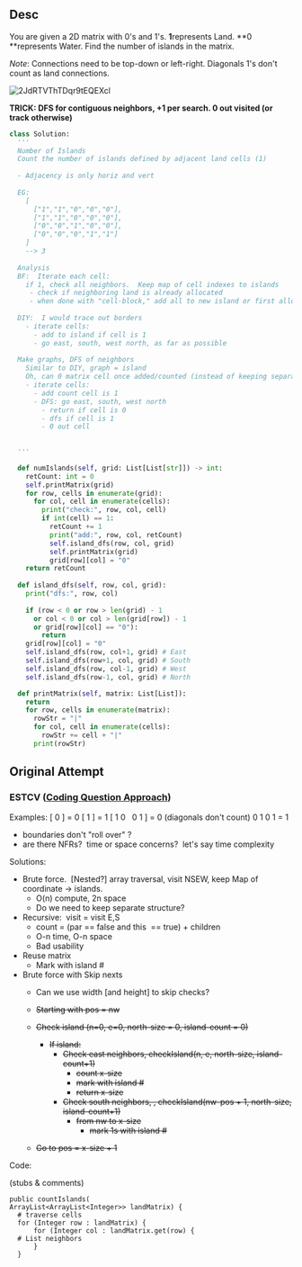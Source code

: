 ## Desc

You are given a 2D matrix with 0's and 1's. **1**represents Land. \*\*0 \*\*represents Water. Find the number of islands in the matrix.

*Note*: Connections need to be top-down or left-right. Diagonals 1's don't count as land connections.

![2JdRTVThTDqr9tEQEXcl](../../../../_resources/2JdRTVThTDqr9tEQEXcl)

**TRICK: DFS for contiguous neighbors, +1 per search. 0 out visited (or track otherwise)**

```python
class Solution:
  '''
  Number of Islands
  Count the number of islands defined by adjacent land cells (1)
  
  - Adjacency is only horiz and vert
  
  EG:
    [
      ["1","1","0","0","0"],
      ["1","1","0","0","0"],
      ["0","0","1","0","0"],
      ["0","0","0","1","1"]
    ]
    --> 3
    
  Analysis
  BF:  Iterate each cell:
    if 1, check all neighbors.  Keep map of cell indexes to islands
     - check if neighboring land is already allocated
     - when done with "cell-block," add all to new island or first allocated
     
  DIY:  I would trace out borders
    - iterate cells:
      - add to island if cell is 1
      - go east, south, west north, as far as possible
      
  Make graphs, DFS of neighbors
    Similar to DIY, graph = island
    Oh, can 0 matrix cell once added/counted (instead of keeping separate visited or allocated DS)
    - iterate cells:
      - add count cell is 1
      - DFS: go east, south, west north
        - return if cell is 0
        - dfs if cell is 1
        - 0 out cell
  
  
  '''

  def numIslands(self, grid: List[List[str]]) -> int:
    retCount: int = 0
    self.printMatrix(grid)
    for row, cells in enumerate(grid):
      for col, cell in enumerate(cells):
        print("check:", row, col, cell)
        if int(cell) == 1:
          retCount += 1
          print("add:", row, col, retCount)
          self.island_dfs(row, col, grid)
          self.printMatrix(grid)
          grid[row][col] = "0"
    return retCount
  
  def island_dfs(self, row, col, grid):
    print("dfs:", row, col)
    
    if (row < 0 or row > len(grid) - 1
      or col < 0 or col > len(grid[row]) - 1
      or grid[row][col] == "0"):
        return
    grid[row][col] = "0"
    self.island_dfs(row, col+1, grid) # East
    self.island_dfs(row+1, col, grid) # South
    self.island_dfs(row, col-1, grid) # West
    self.island_dfs(row-1, col, grid) # North

  def printMatrix(self, matrix: List[List]):
    return
    for row, cells in enumerate(matrix):
      rowStr = "|"
      for col, cell in enumerate(cells):
        rowStr += cell + "|"
      print(rowStr)
```

## Original Attempt

### ESTCV ([Coding Question Approach](Coding%20Question%20Approach.md))

Examples:
\[ 0 \] = 0
\[ 1 \] = 1
\[ 1 0
  0 1 \] = 0 (diagonals don't count)
0 1
0 1 = 1

- boundaries don't "roll over" ?
- are there NFRs?  time or space concerns?  let's say time complexity

Solutions:

- Brute force.  \[Nested?\] array traversal, visit NSEW, keep Map of coordinate -> islands.
    - O(n) compute, 2n space
    - Do we need to keep separate structure?
- Recursive:  visit = visit E,S
    - count = (par == false and this  == true) + children
    - O-n time, O-n space
    - Bad usability
- Reuse matrix
    - Mark with island #
- Brute force with Skip nexts
    - Can we use width \[and height\] to skip checks?
        
    - ~~Starting with pos = nw~~
        
    - ~~Check island (n=0, e=0, north-size = 0, island-count = 0)~~
        
        - ~~If island:~~
            - ~~Check east neighbors, checkIsland(n, e, north-size, island-count+1)~~
                - ~~count x-size~~
                - ~~mark with island #~~
                - ~~return x-size~~
            - ~~Check south neighbors, , checkIsland(nw-pos + 1, north-size, island-count+1)~~
                - ~~from nw to x-size~~
                    - ~~mark 1s with island #~~
    - ~~Go to pos = x-size + 1~~
        

Code:

(stubs & comments)

```
public countIslands(
ArrayList<ArrayList<Integer>> landMatrix) {
  # traverse cells
  for (Integer row : landMatrix) {
      for (Integer col : landMatrix.get(row) {
  # List neighbors
      }
  }

```